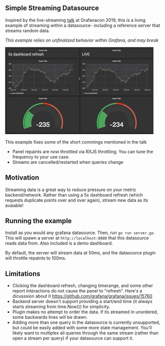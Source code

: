 ## Simple Streaming Datasource

Inspired by the live-streaming [talk](https://www.youtube.com/watch?v=bPrDTvlNIj8&feature=youtu.be&t=4754) at Grafanacon 2019, this is a living example of streaming within a datasource- including a reference server that streams random data. 

_This example relies on unfinalized behavior within Grafana, and may break_

![live streaming dashboard animation](/livedata.gif "live streaming dashboard")

This example fixes some of the short commings mentioned in the talk

* Panel repaints are now throttled via RXJS throttling. You can tune the frequency to your use case.
* Streams are cancelled/restarted when queries change

## Motivation
Streaming data is a great way to reduce pressure on your metric backend/network. Rather than using a 5s dashboard refresh (which requests duplicate points over and over again), stream new data as its avaiable!

## Running the example

Install as you would any grafana datasource. Then, run `go run server.go`. This will spawn a server at `http://localhost:8080` that this datasource reads data from. Also included is a demo dashboard.

By default, the server will stream data at 50ms, and the datasource plugin will throttle repaints to 100ms.

## Limitations

* Clicking the dashboard refresh, changing timerange, and some other report interactions do not cause the panel to "refresh". Here's a dicusssion about it https://github.com/grafana/grafana/issues/15760
* Backend server doesn't support providing a start/end time (it always starts streaming from time.Now()) for simplicity.
* Plugin makes no attempt to order the data. If its streamed in unordered, some backwards lines will be drawn.
* Adding more than one query in the datasource is currently unsupported, but could be easily added with some more state management. You'll likely want to multiplex all queries through the same stream (rather than open a stream per query) if your datasource can support it.
